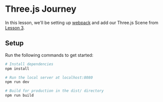 # Three.js Journey

In this lesson, we'll be setting up [webpack](https://webpack.js.org/) and add our Three.js Scene from [Lesson 3](../03-Basic-Scene/README.md).

## Setup

Run the following commands to get started:

```bash
# Install dependencies
npm install

# Run the local server at localhost:8080
npm run dev

# Build for production in the dist/ directory
npm run build
```
